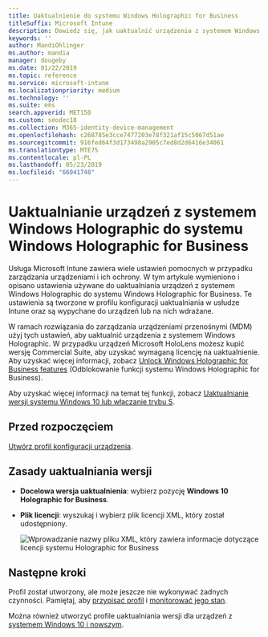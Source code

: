 ```yaml
---
title: Uaktualnienie do systemu Windows Holographic for Business
titleSuffix: Microsoft Intune
description: Dowiedz się, jak uaktualnić urządzenia z systemem Windows Holographic do systemu Windows Holographic for Business
keywords: ''
author: MandiOhlinger
ms.author: mandia
manager: dougeby
ms.date: 01/22/2019
ms.topic: reference
ms.service: microsoft-intune
ms.localizationpriority: medium
ms.technology: ''
ms.suite: ems
search.appverid: MET150
ms.custom: seodec18
ms.collection: M365-identity-device-management
ms.openlocfilehash: c268785e3cce7477203e78f321af15c5067d51ae
ms.sourcegitcommit: 916fed64f3d173498a2905c7ed8d2d6416e34061
ms.translationtype: MTE75
ms.contentlocale: pl-PL
ms.lasthandoff: 05/23/2019
ms.locfileid: "66041748"
---
```

# <a name="upgrade-devices-running-windows-holographic-to-windows-holographic-for-business"></a>Uaktualnianie urządzeń z systemem Windows Holographic do systemu Windows Holographic for Business

Usługa Microsoft Intune zawiera wiele ustawień pomocnych w przypadku zarządzania urządzeniami i ich ochrony. W tym artykule wymieniono i opisano ustawienia używane do uaktualniania urządzeń z systemem Windows Holographic do systemu Windows Holographic for Business. Te ustawienia są tworzone w profilu konfiguracji uaktualniania w usłudze Intune oraz są wypychane do urządzeń lub na nich wdrażane.

W ramach rozwiązania do zarządzania urządzeniami przenośnymi (MDM) użyj tych ustawień, aby uaktualnić urządzenia z systemem Windows Holographic. W przypadku urządzeń Microsoft HoloLens możesz kupić wersję Commercial Suite, aby uzyskać wymaganą licencję na uaktualnienie. Aby uzyskać więcej informacji, zobacz [Unlock Windows Holographic for Business features](https://docs.microsoft.com/hololens/hololens-upgrade-enterprise) (Odblokowanie funkcji systemu Windows Holographic for Business).

Aby uzyskać więcej informacji na temat tej funkcji, zobacz [Uaktualnianie wersji systemu Windows 10 lub włączanie trybu S](edition-upgrade-configure-windows-10.md).

## <a name="before-you-begin"></a>Przed rozpoczęciem

[Utwórz profil konfiguracji urządzenia](edition-upgrade-configure-windows-10.md#create-the-profile).

## <a name="edition-upgrade"></a>Zasady uaktualniania wersji

- **Docelowa wersja uaktualnienia**: wybierz pozycję **Windows 10 Holographic for Business**.
- **Plik licencji**: wyszukaj i wybierz plik licencji XML, który został udostępniony.

  ![Wprowadzanie nazwy pliku XML, który zawiera informacje dotyczące licencji systemu Holographic for Business](media/Holographic-edition-upgrade.png)
 
## <a name="next-steps"></a>Następne kroki

Profil został utworzony, ale może jeszcze nie wykonywać żadnych czynności. Pamiętaj, aby [przypisać profil](device-profile-assign.md) i [monitorować jego stan](device-profile-monitor.md).

Można również utworzyć profile uaktualniania wersji dla urządzeń z [systemem Windows 10 i nowszym](edition-upgrade-windows-settings.md).
